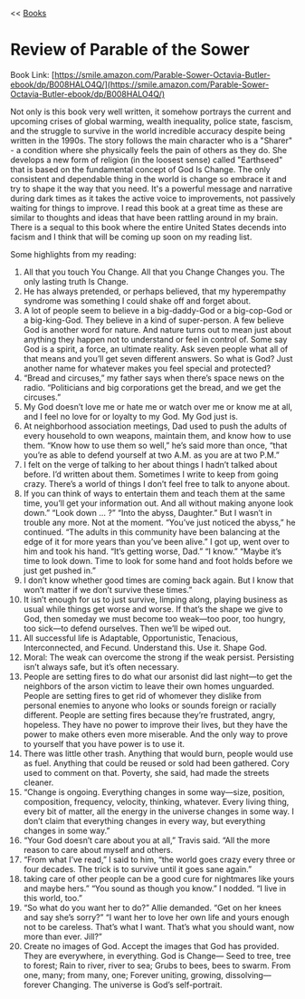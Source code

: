 << [Books](/books.md)

# Review of Parable of the Sower
Book Link: [https://smile.amazon.com/Parable-Sower-Octavia-Butler-ebook/dp/B008HALO4Q/](https://smile.amazon.com/Parable-Sower-Octavia-Butler-ebook/dp/B008HALO4Q/)

Not only is this book very well written, it somehow portrays the current and upcoming crises of global warming, wealth inequality, police state, fascism, and the struggle to survive in the world incredible accuracy despite being written in the 1990s. The story follows the main character who is a "Sharer" - a condition where she physically feels the pain of others as they do. She develops a new form of religion (in the loosest sense) called "Earthseed" that is based on the fundamental concept of God Is Change. The only consistent and dependable thing in the world is change so embrace it and try to shape it the way that you need. It's a powerful message and narrative during dark times as it takes the active voice to improvements, not passively waiting for things to improve. I read this book at a great time as these are similar to thoughts and ideas that have been rattling around in my brain. There is a sequal to this book where the entire United States decends into facism and I think that will be coming up soon on my reading list. 

Some highlights from my reading:
1. All that you touch You Change. All that you Change Changes you. The only lasting truth Is Change.
2. He has always pretended, or perhaps believed, that my hyperempathy syndrome was something I could shake off and forget about.
3. A lot of people seem to believe in a big-daddy-God or a big-cop-God or a big-king-God. They believe in a kind of super-person. A few believe God is another word for nature. And nature turns out to mean just about anything they happen not to understand or feel in control of. Some say God is a spirit, a force, an ultimate reality. Ask seven people what all of that means and you’ll get seven different answers. So what is God? Just another name for whatever makes you feel special and protected?
4. “Bread and circuses,” my father says when there’s space news on the radio. “Politicians and big corporations get the bread, and we get the circuses.”
5. My God doesn’t love me or hate me or watch over me or know me at all, and I feel no love for or loyalty to my God. My God just is.
6. At neighborhood association meetings, Dad used to push the adults of every household to own weapons, maintain them, and know how to use them. “Know how to use them so well,” he’s said more than once, “that you’re as able to defend yourself at two A.M. as you are at two P.M.”
7. I felt on the verge of talking to her about things I hadn’t talked about before. I’d written about them. Sometimes I write to keep from going crazy. There’s a world of things I don’t feel free to talk to anyone about.
8. If you can think of ways to entertain them and teach them at the same time, you’ll get your information out. And all without making anyone look down.” “Look down … ?” “Into the abyss, Daughter.” But I wasn’t in trouble any more. Not at the moment. “You’ve just noticed the abyss,” he continued. “The adults in this community have been balancing at the edge of it for more years than you’ve been alive.” I got up, went over to him and took his hand. “It’s getting worse, Dad.” “I know.” “Maybe it’s time to look down. Time to look for some hand and foot holds before we just get pushed in.”
9. I don’t know whether good times are coming back again. But I know that won’t matter if we don’t survive these times.”
10. It isn’t enough for us to just survive, limping along, playing business as usual while things get worse and worse. If that’s the shape we give to God, then someday we must become too weak—too poor, too hungry, too sick—to defend ourselves. Then we’ll be wiped out.
11. All successful life is Adaptable, Opportunistic, Tenacious, Interconnected, and Fecund. Understand this. Use it. Shape God.
12. Moral: The weak can overcome the strong if the weak persist. Persisting isn’t always safe, but it’s often necessary.
13. People are setting fires to do what our arsonist did last night—to get the neighbors of the arson victim to leave their own homes unguarded. People are setting fires to get rid of whomever they dislike from personal enemies to anyone who looks or sounds foreign or racially different. People are setting fires because they’re frustrated, angry, hopeless. They have no power to improve their lives, but they have the power to make others even more miserable. And the only way to prove to yourself that you have power is to use it.
14. There was little other trash. Anything that would burn, people would use as fuel. Anything that could be reused or sold had been gathered. Cory used to comment on that. Poverty, she said, had made the streets cleaner.
15. “Change is ongoing. Everything changes in some way—size, position, composition, frequency, velocity, thinking, whatever. Every living thing, every bit of matter, all the energy in the universe changes in some way. I don’t claim that everything changes in every way, but everything changes in some way.”
16. “Your God doesn’t care about you at all,” Travis said. “All the more reason to care about myself and others.
17. “From what I’ve read,” I said to him, “the world goes crazy every three or four decades. The trick is to survive until it goes sane again.”
18. taking care of other people can be a good cure for nightmares like yours and maybe hers.” “You sound as though you know.” I nodded. “I live in this world, too.”
19. “So what do you want her to do?” Allie demanded. “Get on her knees and say she’s sorry?” “I want her to love her own life and yours enough not to be careless. That’s what I want. That’s what you should want, now more than ever. Jill?”
20. Create no images of God. Accept the images that God has provided. They are everywhere, in everything. God is Change— Seed to tree, tree to forest; Rain to river, river to sea; Grubs to bees, bees to swarm. From one, many; from many, one; Forever uniting, growing, dissolving— forever Changing. The universe is God’s self-portrait.

